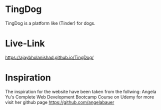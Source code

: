 # TingDog
TingDog is a platform like (Tinder) for dogs. 

# Live-Link
https://ajaybholanishad.github.io/TingDog/

# Inspiration
The inspiration for the website have been taken from the follwing:
Angela Yu's Complete Web Development Bootcamp Course on Udemy for more visit her github page
https://github.com/angelabauer

